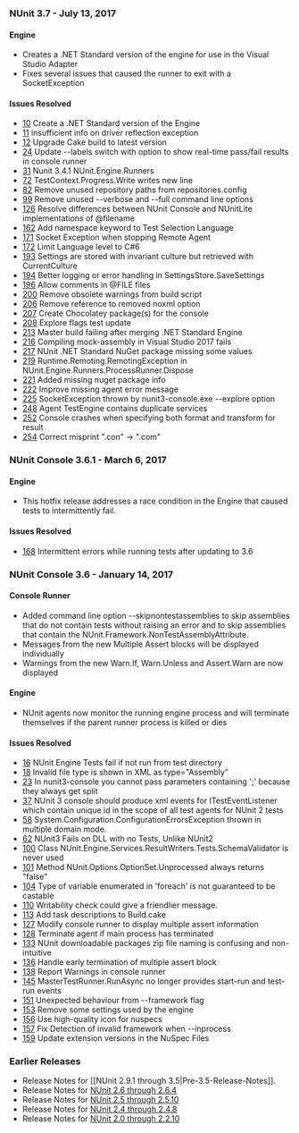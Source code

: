 ### NUnit 3.7 - July 13, 2017

#### Engine

 * Creates a .NET Standard version of the engine for use in the Visual Studio Adapter
 * Fixes several issues that caused the runner to exit with a SocketException
#### Issues Resolved

 * [10](https://github.com/nunit-console/nunit-console/issues/10) Create a .NET Standard version of the Engine
 * [11](https://github.com/nunit-console/nunit-console/issues/11) insufficient info on driver reflection exception
 * [12](https://github.com/nunit-console/nunit-console/issues/12) Upgrade Cake build to latest version
 * [24](https://github.com/nunit-console/nunit-console/issues/24) Update --labels switch with option to show real-time pass/fail results in console runner
 * [31](https://github.com/nunit-console/nunit-console/issues/31) Nunit 3.4.1 NUnit.Engine.Runners
 * [72](https://github.com/nunit-console/nunit-console/issues/72) TestContext.Progress.Write writes new line
 * [82](https://github.com/nunit-console/nunit-console/issues/82) Remove unused repository paths from repositories.config
 * [99](https://github.com/nunit-console/nunit-console/issues/99) Remove unused --verbose and --full command line options
 * [126](https://github.com/nunit-console/nunit-console/issues/126) Resolve differences between NUnit Console and NUnitLite implementations of @filename
 * [162](https://github.com/nunit-console/nunit-console/issues/162) Add namespace keyword to Test Selection Language
 * [171](https://github.com/nunit-console/nunit-console/issues/171) Socket Exception when stopping Remote Agent
 * [172](https://github.com/nunit-console/nunit-console/issues/172) Limit Language level to C#6
 * [193](https://github.com/nunit-console/nunit-console/issues/193) Settings are stored with invariant culture but retrieved with CurrentCulture
 * [194](https://github.com/nunit-console/nunit-console/issues/194) Better logging or error handling in SettingsStore.SaveSettings
 * [196](https://github.com/nunit-console/nunit-console/issues/196) Allow comments in @FILE files
 * [200](https://github.com/nunit-console/nunit-console/issues/200) Remove obsolete warnings from build script
 * [206](https://github.com/nunit-console/nunit-console/issues/206) Remove reference to removed noxml option
 * [207](https://github.com/nunit-console/nunit-console/issues/207)  Create Chocolatey package(s) for the console
 * [208](https://github.com/nunit-console/nunit-console/issues/208) Explore flags test update
 * [213](https://github.com/nunit-console/nunit-console/issues/213) Master build failing after merging .NET Standard Engine
 * [216](https://github.com/nunit-console/nunit-console/issues/216) Compiling mock-assembly in Visual Studio 2017 fails
 * [217](https://github.com/nunit-console/nunit-console/issues/217) NUnit .NET Standard NuGet package missing some values
 * [219](https://github.com/nunit-console/nunit-console/issues/219) Runtime.Remoting.RemotingException in NUnit.Engine.Runners.ProcessRunner.Dispose
 * [221](https://github.com/nunit-console/nunit-console/issues/221) Added missing nuget package info
 * [222](https://github.com/nunit-console/nunit-console/issues/222) Improve missing agent error message
 * [225](https://github.com/nunit-console/nunit-console/issues/225) SocketException thrown by nunit3-console.exe --explore option
 * [248](https://github.com/nunit-console/nunit-console/issues/248) Agent TestEngine contains duplicate services
 * [252](https://github.com/nunit-console/nunit-console/issues/252) Console crashes when specifying both format and transform for result
 * [254](https://github.com/nunit-console/nunit-console/issues/254) Correct misprint ".con" -> ".com"

### NUnit Console 3.6.1 - March 6, 2017

#### Engine

 * This hotfix release addresses a race condition in the Engine that caused
   tests to intermittently fail.

#### Issues Resolved

 * [168](https://github.com/nunit/docs/issues/168) Intermittent errors while running tests after updating to 3.6


### NUnit Console 3.6 - January 14, 2017

#### Console Runner

 * Added command line option --skipnontestassemblies to skip assemblies that do
   not contain tests without raising an error and to skip assemblies that contain
   the NUnit.Framework.NonTestAssemblyAttribute.
 * Messages from the new Multiple Assert blocks will be displayed individually
 * Warnings from the new Warn.If, Warn.Unless and Assert.Warn are now displayed

#### Engine

 * NUnit agents now monitor the running engine process and will terminate themselves
   if the parent runner process is killed or dies

#### Issues Resolved

 * [16](https://github.com/nunit/nunit-console/issues/16) NUnit Engine Tests fail if not run from test directory
 * [18](https://github.com/nunit/nunit-console/issues/18) Invalid file type is shown in XML as type="Assembly"
 * [23](https://github.com/nunit/nunit-console/issues/23) In nunit3-console you cannot pass parameters containing ';' because they always get split
 * [37](https://github.com/nunit/nunit-console/issues/37) NUnit 3 console should produce xml events for ITestEventListener which contain
      unique id in the scope of all test agents for NUnit 2 tests
 * [58](https://github.com/nunit/nunit-console/issues/58) System.Configuration.ConfigurationErrorsException thrown in multiple domain mode.
 * [62](https://github.com/nunit/nunit-console/issues/62) NUnit3 Fails on DLL with no Tests, Unlike NUnit2
 * [100](https://github.com/nunit/nunit-console/issues/100) Class NUnit.Engine.Services.ResultWriters.Tests.SchemaValidator is never used
 * [101](https://github.com/nunit/nunit-console/issues/101) Method NUnit.Options.OptionSet.Unprocessed always returns "false"
 * [104](https://github.com/nunit/nunit-console/issues/104) Type of variable enumerated in 'foreach' is not guaranteed to be castable
 * [110](https://github.com/nunit/nunit-console/issues/110) Writability check could give a friendlier message.
 * [113](https://github.com/nunit/nunit-console/issues/113) Add task descriptions to Build.cake
 * [127](https://github.com/nunit/nunit-console/issues/127) Modify console runner to display multiple assert information
 * [128](https://github.com/nunit/nunit-console/issues/128) Terminate agent if main process has terminated
 * [133](https://github.com/nunit/nunit-console/issues/133) NUnit downloadable packages zip file naming is confusing and non-intuitive
 * [136](https://github.com/nunit/nunit-console/issues/136) Handle early termination of multiple assert block
 * [138](https://github.com/nunit/nunit-console/issues/138) Report Warnings in console runner
 * [145](https://github.com/nunit/nunit-console/issues/145) MasterTestRunner.RunAsync no longer provides start-run and test-run events
 * [151](https://github.com/nunit/nunit-console/issues/151) Unexpected behaviour from --framework flag
 * [153](https://github.com/nunit/nunit-console/issues/153) Remove some settings used by the engine
 * [156](https://github.com/nunit/nunit-console/issues/156) Use high-quality icon for nuspecs
 * [157](https://github.com/nunit/nunit-console/issues/157) Fix Detection of invalid framework when --inprocess
 * [159](https://github.com/nunit/nunit-console/issues/159) Update extension versions in the NuSpec Files

### Earlier Releases
 * Release Notes for [[NUnit 2.9.1 through 3.5|Pre-3.5-Release-Notes]].
 * Release Notes for [NUnit 2.6 through 2.6.4](http://www.nunit.org/?p=releaseNotes&r=2.6.4)
 * Release Notes for [NUnit 2.5 through 2.5.10](http://www.nunit.org/?p=releaseNotes&r=2.5.10)
 * Release Notes for [NUnit 2.4 through 2.4.8](http://www.nunit.org/?p=releaseNotes&r=2.4.8)
 * Release Notes for [NUnit 2.0 through 2.2.10](http://www.nunit.org/?p=releaseNotes&r=2.2.10)
